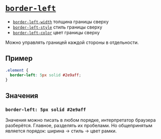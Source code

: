 # [`border-left`](../index.md)

- [`border-left-width`](./border-left-width.md) толщина границы сверху
- [`border-left-style`](./border-left-style.md) стиль границы сверху
- [`border-left-color`](./border-left-color.md) цвет границы сверху

Можно управлять границей каждой стороны в отдельности.

## Пример

```css
.element {
  border-left: 5px solid #2e9aff;
}
```

## Значения

### `border-left: 5px solid #2e9aff`

Значения можно писать в любом порядке, интерпретатор браузера разберётся. Главное, разделять их пробелами. Но общепринятым является порядок: ширина → стиль → цвет рамки.
